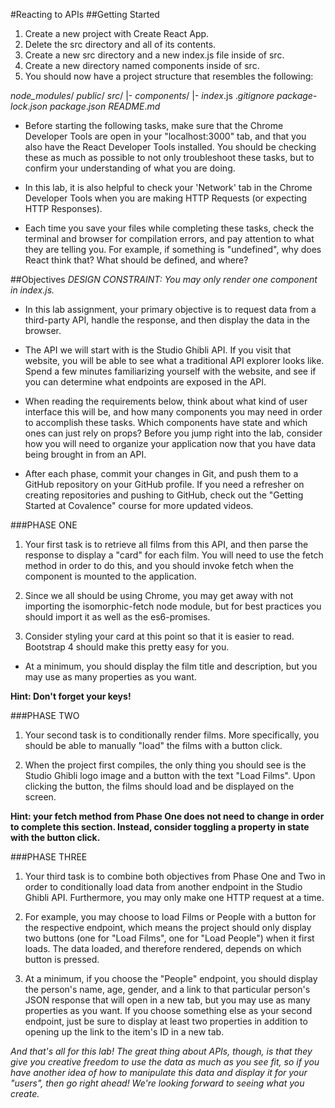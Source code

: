 #Reacting to APIs
##Getting Started

1. Create a new project with Create React App.
2. Delete the src directory and all of its contents.
3. Create a new src directory and a new index.js file inside of src.
4. Create a new directory named components inside of src.
5. You should now have a project structure that resembles the following:

*node_modules*/
*public*/
*src*/
|- *components*/
|- *index*.js
.*gitignore*
*package*-*lock*.*json*
*package*.*json*
*README*.*md*

- Before starting the following tasks, make sure that the Chrome Developer Tools are open in your "localhost:3000" tab, and that you also have the React Developer Tools installed. You should be checking these as much as possible to not only troubleshoot these tasks, but to confirm your understanding of what you are doing.

- In this lab, it is also helpful to check your 'Network' tab in the Chrome Developer Tools when you are making HTTP Requests (or expecting HTTP Responses).

- Each time you save your files while completing these tasks, check the terminal and browser for compilation errors, and pay attention to what they are telling you. For example, if something is "undefined", why does React think that? What should be defined, and where?

##Objectives
*DESIGN CONSTRAINT: You may only render one component in index.js.*

- In this lab assignment, your primary objective is to request data from a third-party API, handle the response, and then display the data in the browser.

- The API we will start with is the Studio Ghibli API. If you visit that website, you will be able to see what a traditional API explorer looks like. Spend a few minutes familiarizing yourself with the website, and see if you can determine what endpoints are exposed in the API.

- When reading the requirements below, think about what kind of user interface this will be, and how many components you may need in order to accomplish these tasks. Which components have state and which ones can just rely on props? Before you jump right into the lab, consider how you will need to organize your application now that you have data being brought in from an API.

- After each phase, commit your changes in Git, and push them to a GitHub repository on your GitHub profile. If you need a refresher on creating repositories and pushing to GitHub, check out the "Getting Started at Covalence" course for more updated videos.

###PHASE ONE
1. Your first task is to retrieve all films from this API, and then parse the response to display a "card" for each film. You will need to use the fetch method in order to do this, and you should invoke fetch when the component is mounted to the application.

2. Since we all should be using Chrome, you may get away with not importing the isomorphic-fetch node module, but for best practices you should import it as well as the es6-promises.

3. Consider styling your card at this point so that it is easier to read. Bootstrap 4 should make this pretty easy for you.

- At a minimum, you should display the film title and description, but you may use as many properties as you want.

**Hint: Don't forget your keys!**

###PHASE TWO
1. Your second task is to conditionally render films. More specifically, you should be able to manually "load" the films with a button click.

2. When the project first compiles, the only thing you should see is the Studio Ghibli logo image and a button with the text "Load Films". Upon clicking the button, the films should load and be displayed on the screen.

**Hint: your fetch method from Phase One does not need to change in order to complete this section. Instead, consider toggling a property in state with the button click.**

###PHASE THREE
1. Your third task is to combine both objectives from Phase One and Two in order to conditionally load data from another endpoint in the Studio Ghibli API. Furthermore, you may only make one HTTP request at a time.

2. For example, you may choose to load Films or People with a button for the respective endpoint, which means the project should only display two buttons (one for "Load Films", one for "Load People") when it first loads. The data loaded, and therefore rendered, depends on which button is pressed.

3. At a minimum, if you choose the "People" endpoint, you should display the person's name, age, gender, and a link to that particular person's JSON response that will open in a new tab, but you may use as many properties as you want. If you choose something else as your second endpoint, just be sure to display at least two properties in addition to opening up the link to the item's ID in a new tab.

*And that's all for this lab! The great thing about APIs, though, is that they give you creative freedom to use the data as much as you see fit, so if you have another idea of how to manipulate this data and display it for your "users", then go right ahead! We're looking forward to seeing what you create.*
